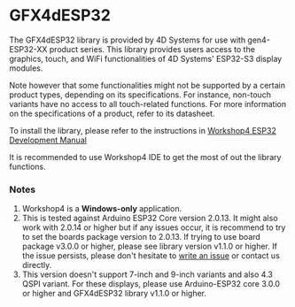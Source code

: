 # GFX4dESP32

The GFX4dESP32 library is provided by 4D Systems for use with gen4-ESP32-XX product series. This library provides users access to the graphics, touch, and WiFi functionalities of 4D Systems' ESP32-S3 display modules.

Note however that some functionalities might not be supported by a certain product types, depending on its specifications. For instance, non-touch variants have no access to all touch-related functions. For more information on the specifications of a product, refer to its datasheet.

To install the library, please refer to the instructions in [Workshop4 ESP32 Development Manual](https://resources.4dsystems.com.au/manuals/workshop4/esp32/#install-via-library-manager)

It is recommended to use Workshop4 IDE to get the most of out the library functions.

### Notes

1. Workshop4 is a **Windows-only** application.
2. This is tested against Arduino ESP32 Core version 2.0.13. It might also work with 2.0.14 or higher but if any issues occur, it is recommend to try to set the boards package version to 2.0.13. If trying to use board package v3.0.0 or higher, please see library version v1.1.0 or higher. If the issue persists, please don't hesitate to [write an issue](https://github.com/4dsystems/GFX4dESP32/issues/new) or contact us directly.
3. This version doesn't support 7-inch and 9-inch variants and also 4.3 QSPI variant. For these displays, please use Arduino-ESP32 core 3.0.0 or higher and GFX4dESP32 library v1.1.0 or higher.
